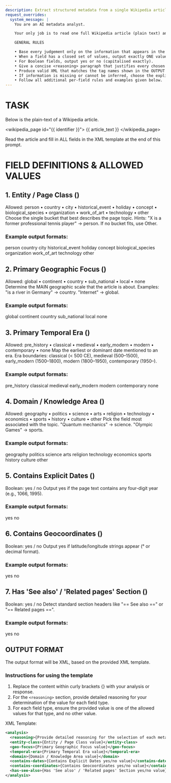 ```yaml
---
description: Extract structured metadata from a single Wikipedia article.
request_overrides:
  system_message: |
    You are an AI metadata analyst.

    Your only job is to read one full Wikipedia article (plain text) and return analytic metadata fields that help researchers run corpus-level statistics, along with a high-level analysis for your selection of each field.

    GENERAL RULES

    • Base every judgement only on the information that appears in the supplied article text.
    • When a field has a closed set of values, output exactly ONE value from that list (case-sensitive).
    • For Boolean fields, output yes or no (capitalised exactly).
    • Give a concise <reasoning> paragraph that justifies every chosen field value.
    • Produce valid XML that matches the tag names shown in the OUTPUT FORMAT section.
    • If information is missing or cannot be inferred, choose the explicit "none / no / other" option provided for that field.
    • Follow all additional per-field rules and examples given below.
---
```

# TASK

Below is the plain-text of a Wikipedia article.

<wikipedia_page id="{{ identifier }}">
{{ article_text }}
</wikipedia_page>

Read the article and fill in ALL fields in the XML template at the end of this prompt.

# FIELD DEFINITIONS & ALLOWED VALUES


## 1. Entity / Page Class (<entity-class>)

Allowed: person • country • city • historical_event • holiday • concept • biological_species • organization • work_of_art • technology • other
Choose the single bucket that best describes the page topic.
Hints: "X is a former professional tennis player" →  person.
If no bucket fits, use Other.

### Example output formats:
<entity-class>person</entity-class>
<entity-class>country</entity-class>
<entity-class>city</entity-class>
<entity-class>historical_event</entity-class>
<entity-class>holiday</entity-class>
<entity-class>concept</entity-class>
<entity-class>biological_species</entity-class>
<entity-class>organization</entity-class>
<entity-class>work_of_art</entity-class>
<entity-class>technology</entity-class>
<entity-class>other</entity-class>


## 2. Primary Geographic Focus (<geo-focus>)

Allowed: global • continent • country • sub_national • local • none
Determine the MAIN geographic scale that the article is about.
Examples: "is a river in Germany" →  country. "Internet" →  global.

### Example output formats:
<geo-focus>global</geo-focus>
<geo-focus>continent</geo-focus>
<geo-focus>country</geo-focus>
<geo-focus>sub_national</geo-focus>
<geo-focus>local</geo-focus>
<geo-focus>none</geo-focus>


## 3. Primary Temporal Era (<temporal-era>)

Allowed: pre_history • classical • medieval • early_modern • modern • contemporary • none
Map the earliest or dominant date mentioned to an era.
Era boundaries: classical (< 500 CE), medieval (500–1500), early_modern (1500–1800), modern (1800–1950), contemporary (1950–).

### Example output formats:
<temporal-era>pre_history</temporal-era>
<temporal-era>classical</temporal-era>
<temporal-era>medieval</temporal-era>
<temporal-era>early_modern</temporal-era>
<temporal-era>modern</temporal-era>
<temporal-era>contemporary</temporal-era>
<temporal-era>none</temporal-era>


## 4. Domain / Knowledge Area (<domain>)

Allowed: geography • politics • science • arts • religion • technology • economics • sports • history • culture • other
Pick the field most associated with the topic.
"Quantum mechanics" →  science. "Olympic Games" →  sports.

### Example output formats:
<domain>geography</domain>
<domain>politics</domain>
<domain>science</domain>
<domain>arts</domain>
<domain>religion</domain>
<domain>technology</domain>
<domain>economics</domain>
<domain>sports</domain>
<domain>history</domain>
<domain>culture</domain>
<domain>other</domain>


## 5. Contains Explicit Dates (<contains-dates>)

Boolean: yes / no
Output yes if the page text contains any four-digit year (e.g., 1066, 1995).


### Example output formats:
<contains-dates>yes</contains-dates>
<contains-dates>no</contains-dates>


## 6. Contains Geocoordinates (<contains-coordinates>)

Boolean: yes / no
Output yes if latitude/longitude strings appear (° or decimal format).

### Example output formats:
<contains-coordinates>yes</contains-coordinates>
<contains-coordinates>no</contains-coordinates>

## 7. Has 'See also' / 'Related pages' Section (<has-see-also>)

Boolean: yes / no
Detect standard section headers like "== See also ==" or "== Related pages ==".

### Example output formats:
<has-see-also>yes</has-see-also>
<has-see-also>no</has-see-also>


## OUTPUT FORMAT

The output format will be XML, based on the provided XML template.

### Instructions for using the template

1. Replace the content within curly brackets {} with your analysis or response.
2. For the `<reasoning>` section, provide detailed reasoning for your determination of the value for each field type.
3. For each field type, ensure the provided value is one of the allowed values for that type, and no other value.

XML Template:

```xml
<analysis>
  <reasoning>{Provide detailed reasoning for the selection of each metadata type value}</reasoning>
  <entity-class>{Entity / Page Class value}</entity-class>
  <geo-focus>{Primary Geographic Focus value}</geo-focus>
  <temporal-era>{Primary Temporal Era value}</temporal-era>
  <domain>{Domain / Knowledge Area value}</domain>
  <contains-dates>{Contains Explicit Dates yes/no value}</contains-dates>
  <contains-coordinates>{Contains Geocoordinates yes/no value}</contains-coordinates>
  <has-see-also>{Has 'See also' / 'Related pages' Section yes/no value}</has-see-also>
</analysis>
```
